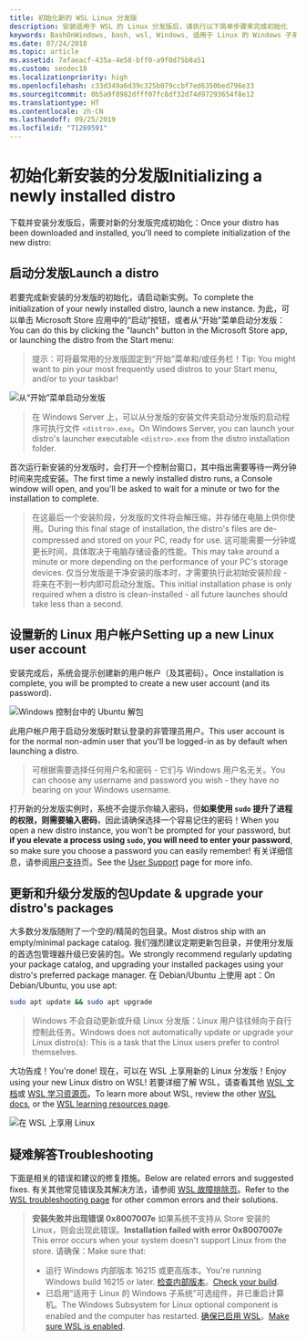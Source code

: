 ```yaml
---
title: 初始化新的 WSL Linux 分发版
description: 安装适用于 WSL 的 Linux 分发版后，请执行以下简单步骤来完成初始化
keywords: BashOnWindows, bash, wsl, Windows, 适用于 Linux 的 Windows 子系统, windowssubsystem, ubuntu, debian, suse, Windows 10
ms.date: 07/24/2018
ms.topic: article
ms.assetid: 7afaeacf-435a-4e58-bff0-a9f0d75b8a51
ms.custom: seodec18
ms.localizationpriority: high
ms.openlocfilehash: c33d349a6d39c325b079ccbf7ed6350bed796e33
ms.sourcegitcommit: 0b5a9f8982dfff07fc8df32d74d97293654f8e12
ms.translationtype: HT
ms.contentlocale: zh-CN
ms.lasthandoff: 09/25/2019
ms.locfileid: "71269591"
---
```

# <a name="initializing-a-newly-installed-distro"></a><span data-ttu-id="d9b59-104">初始化新安装的分发版</span><span class="sxs-lookup"><span data-stu-id="d9b59-104">Initializing a newly installed distro</span></span>
<span data-ttu-id="d9b59-105">下载并安装分发版后，需要对新的分发版完成初始化：</span><span class="sxs-lookup"><span data-stu-id="d9b59-105">Once your distro has been downloaded and installed, you'll need to complete initialization of the new distro:</span></span>

## <a name="launch-a-distro"></a><span data-ttu-id="d9b59-106">启动分发版</span><span class="sxs-lookup"><span data-stu-id="d9b59-106">Launch a distro</span></span>
<span data-ttu-id="d9b59-107">若要完成新安装的分发版的初始化，请启动新实例。</span><span class="sxs-lookup"><span data-stu-id="d9b59-107">To complete the initialization of your newly installed distro, launch a new instance.</span></span> <span data-ttu-id="d9b59-108">为此，可以单击 Microsoft Store 应用中的“启动”按钮，或者从“开始”菜单启动分发版：</span><span class="sxs-lookup"><span data-stu-id="d9b59-108">You can do this by clicking the "launch" button in the Microsoft Store app, or launching the distro from the Start menu:</span></span>

> <span data-ttu-id="d9b59-109">提示：可将最常用的分发版固定到“开始”菜单和/或任务栏！</span><span class="sxs-lookup"><span data-stu-id="d9b59-109">Tip: You might want to pin your most frequently used distros to your Start menu, and/or to your taskbar!</span></span>

![从“开始”菜单启动分发版](media/start-menu.png)

> <span data-ttu-id="d9b59-111">在 Windows Server 上，可以从分发版的安装文件夹启动分发版的启动程序可执行文件 `<distro>.exe`。</span><span class="sxs-lookup"><span data-stu-id="d9b59-111">On Windows Server, you can launch your distro's launcher executable `<distro>.exe` from the distro installation folder.</span></span>

<span data-ttu-id="d9b59-112">首次运行新安装的分发版时，会打开一个控制台窗口，其中指出需要等待一两分钟时间来完成安装。</span><span class="sxs-lookup"><span data-stu-id="d9b59-112">The first time a newly installed distro runs, a Console window will open, and you'll be asked to wait for a minute or two for the installation to complete.</span></span>

> <span data-ttu-id="d9b59-113">在这最后一个安装阶段，分发版的文件将会解压缩，并存储在电脑上供你使用。</span><span class="sxs-lookup"><span data-stu-id="d9b59-113">During this final stage of installation, the distro's files are de-compressed and stored on your PC, ready for use.</span></span> <span data-ttu-id="d9b59-114">这可能需要一分钟或更长时间，具体取决于电脑存储设备的性能。</span><span class="sxs-lookup"><span data-stu-id="d9b59-114">This may take around a minute or more depending on the performance of your PC's storage devices.</span></span> <span data-ttu-id="d9b59-115">仅当分发版是干净安装的版本时，才需要执行此初始安装阶段 - 将来在不到一秒内即可启动分发版。</span><span class="sxs-lookup"><span data-stu-id="d9b59-115">This initial installation phase is only required when a distro is clean-installed - all future launches should take less than a second.</span></span>

## <a name="setting-up-a-new-linux-user-account"></a><span data-ttu-id="d9b59-116">设置新的 Linux 用户帐户</span><span class="sxs-lookup"><span data-stu-id="d9b59-116">Setting up a new Linux user account</span></span>

<span data-ttu-id="d9b59-117">安装完成后，系统会提示创建新的用户帐户（及其密码）。</span><span class="sxs-lookup"><span data-stu-id="d9b59-117">Once installation is complete, you will be prompted to create a new user account (and its password).</span></span> 

![Windows 控制台中的 Ubuntu 解包](media/UbuntuInstall.png)

<span data-ttu-id="d9b59-119">此用户帐户用于启动分发版时默认登录的非管理员用户。</span><span class="sxs-lookup"><span data-stu-id="d9b59-119">This user account is for the normal non-admin user that you'll be logged-in as by default when launching a distro.</span></span>

> <span data-ttu-id="d9b59-120">可根据需要选择任何用户名和密码 - 它们与 Windows 用户名无关。</span><span class="sxs-lookup"><span data-stu-id="d9b59-120">You can choose any username and password you wish - they have no bearing on your Windows username.</span></span> 

<span data-ttu-id="d9b59-121">打开新的分发版实例时，系统不会提示你输入密码，但**如果使用 `sudo` 提升了进程的权限，则需要输入密码**，因此请确保选择一个容易记住的密码！</span><span class="sxs-lookup"><span data-stu-id="d9b59-121">When you open a new distro instance, you won't be prompted for your password, but **if you elevate a process using `sudo`, you will need to enter your password**, so make sure you choose a password you can easily remember!</span></span> <span data-ttu-id="d9b59-122">有关详细信息，请参阅[用户支持](user-support.md)页。</span><span class="sxs-lookup"><span data-stu-id="d9b59-122">See the [User Support](user-support.md) page for more info.</span></span>

## <a name="update--upgrade-your-distros-packages"></a><span data-ttu-id="d9b59-123">更新和升级分发版的包</span><span class="sxs-lookup"><span data-stu-id="d9b59-123">Update & upgrade your distro's packages</span></span>

<span data-ttu-id="d9b59-124">大多数分发版随附了一个空的/精简的包目录。</span><span class="sxs-lookup"><span data-stu-id="d9b59-124">Most distros ship with an empty/minimal package catalog.</span></span> <span data-ttu-id="d9b59-125">我们强烈建议定期更新包目录，并使用分发版的首选包管理器升级已安装的包。</span><span class="sxs-lookup"><span data-stu-id="d9b59-125">We strongly recommend regularly updating your package catalog, and upgrading your installed packages using your distro's preferred package manager.</span></span> <span data-ttu-id="d9b59-126">在 Debian/Ubuntu 上使用 apt：</span><span class="sxs-lookup"><span data-stu-id="d9b59-126">On Debian/Ubuntu, you use apt:</span></span>

```bash
sudo apt update && sudo apt upgrade
```

> <span data-ttu-id="d9b59-127">Windows 不会自动更新或升级 Linux 分发版：Linux 用户往往倾向于自行控制此任务。</span><span class="sxs-lookup"><span data-stu-id="d9b59-127">Windows does not automatically update or upgrade your Linux distro(s): This is a task that the Linux users prefer to control themselves.</span></span>

<span data-ttu-id="d9b59-128">大功告成！</span><span class="sxs-lookup"><span data-stu-id="d9b59-128">You're done!</span></span> <span data-ttu-id="d9b59-129">现在，可以在 WSL 上享用新的 Linux 分发版！</span><span class="sxs-lookup"><span data-stu-id="d9b59-129">Enjoy using your new Linux distro on WSL!</span></span> <span data-ttu-id="d9b59-130">若要详细了解 WSL，请查看其他 [WSL 文档](https://aka.ms/wsldocs)或 [WSL 学习资源页](https://aka.ms/learnwsl)。</span><span class="sxs-lookup"><span data-stu-id="d9b59-130">To learn more about WSL, review the other [WSL docs](https://aka.ms/wsldocs), or the [WSL learning resources page](https://aka.ms/learnwsl).</span></span>

![在 WSL 上享用 Linux](media/linux-on-wsl.png)

## <a name="troubleshooting"></a><span data-ttu-id="d9b59-132">疑难解答</span><span class="sxs-lookup"><span data-stu-id="d9b59-132">Troubleshooting</span></span>

<span data-ttu-id="d9b59-133">下面是相关的错误和建议的修复措施。</span><span class="sxs-lookup"><span data-stu-id="d9b59-133">Below are related errors and suggested fixes.</span></span> <span data-ttu-id="d9b59-134">有关其他常见错误及其解决方法，请参阅 [WSL 故障排除页](troubleshooting.md)。</span><span class="sxs-lookup"><span data-stu-id="d9b59-134">Refer to the [WSL troubleshooting page](troubleshooting.md) for other common errors and their solutions.</span></span>

> <span data-ttu-id="d9b59-135">**安装失败并出现错误 0x8007007e** 如果系统不支持从 Store 安装的 Linux，则会出现此错误。</span><span class="sxs-lookup"><span data-stu-id="d9b59-135">**Installation failed with error 0x8007007e** This error occurs when your system doesn't support Linux from the store.</span></span>  <span data-ttu-id="d9b59-136">请确保：</span><span class="sxs-lookup"><span data-stu-id="d9b59-136">Make sure that:</span></span>
> * <span data-ttu-id="d9b59-137">运行 Windows 内部版本 16215 或更高版本。</span><span class="sxs-lookup"><span data-stu-id="d9b59-137">You're running Windows build 16215 or later.</span></span> <span data-ttu-id="d9b59-138">[检查内部版本](troubleshooting.md#check-your-build-number)。</span><span class="sxs-lookup"><span data-stu-id="d9b59-138">[Check your build](troubleshooting.md#check-your-build-number).</span></span>
> * <span data-ttu-id="d9b59-139">已启用“适用于 Linux 的 Windows 子系统”可选组件，并已重启计算机。</span><span class="sxs-lookup"><span data-stu-id="d9b59-139">The Windows Subsystem for Linux optional component is enabled and the computer has restarted.</span></span>  <span data-ttu-id="d9b59-140">[确保已启用 WSL](troubleshooting.md#confirm-wsl-is-enabled)。</span><span class="sxs-lookup"><span data-stu-id="d9b59-140">[Make sure WSL is enabled](troubleshooting.md#confirm-wsl-is-enabled).</span></span>
